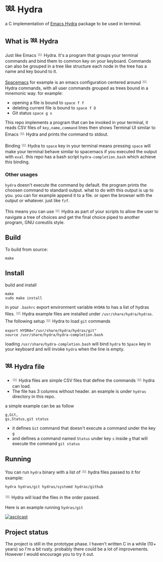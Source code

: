 𓆚 Hydra
======

a C implementation of [Emacs Hydra](https://github.com/abo-abo/hydra) package to be used in terminal.

## What is 𓆚 Hydra

Just like Emacs 𓆚 Hydra. It's a program that groups your terminal commands and bind them to common key on your keyboard. Commands can also be grouped in a tree like structure each node in the tree has a name and key bound to it.

[Spacemacs](https://www.spacemacs.org/) for example is an emacs configuration centered around 𓆚 Hydra commands, with all user commands grouped as trees bound in a mnemonic way. for example:

- opening a file is bound to `space f f`
- deleting current file is bound to `space f D`
- Git status `space g s`

This repo implements a program that can be invoked in your terminal, it reads CSV files of `key,name,command` lines then shows Terminal UI similar to Emacs 𓆚 Hydra and prints the command to stdout.

Binding 𓆚 Hydra to `space` key in your terminal means pressing `space` will make your terminal behave similar to spacemacs if you executed the output with `eval`. this repo has a bash script `hydra-completion.bash` which achieve this binding.

### Other usages

`hydra` doesn't execute the command by default. the program prints the choosen command to standard output. what to do with this output is up to you. you can for example append it to a file. or open the browser with the output or whatever. just like `fzf`.

This means you can use 𓆚 Hydra as part of your scripts to allow the user to navigate a tree of choices and get the final choice piped to another program, GNU coreutils style.

## Build

To build from source:

```
make
```

## Install

build and install
```
make
sudo make install
```

in your `.bashrc` export environment variable `HYDRA` to has a list of hydras files. 𓆚 Hydra example files are installed under `/usr/share/hydra/hydras`.
The following setup 𓆚 Hydra to load `git` commands

```
export HYDRA="/usr/share/hydra/hydras/git"
source /usr/share/hydra/hydra-completion.bash
```

loading `/usr/share/hydra-completion.bash` will bind `hydra` to `Space` key in your keyboard and will invoke `hydra` when the line is empty.

## 𓆚 Hydra file

* 𓆚 Hydra files are simple CSV files that define the commands 𓆚 hydra can load.
* The file has 3 columns without header. an example is under `hydras` directory in this repo.

a simple example can be as follow
```csv
g,Git,
gs,Status,git status
```

* it defines `Git` command that doesn't execute a command under the key `g`
* and defines a command named `Status` under key `s` inside `g` that will execute the command `git status`

## Running

You can run `hydra` binary with a list of 𓆚 hydra files passed to it for example:

```
hydra hydras/git hydras/systemd hydras/github
```

𓆚 Hydra will load the files in the order passed.

Here is an example running `hydras/git`

[![asciicast](https://asciinema.org/a/603564.svg)](https://asciinema.org/a/603564)


## Project status

The project is still in the prototype phase. I haven't written C in a while (10+ years) so I'm a bit rusty. probably there could be a lot of improvements. However I would encourage you to try it out.
